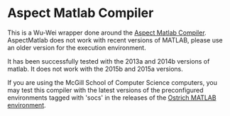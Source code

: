 # Aspect Matlab Compiler

This is a Wu-Wei wrapper done around the [Aspect Matlab Compiler](https://github.com/Sable/AspectMatlab). AspectMatlab 
does not work with recent versions of MATLAB, please use an older version for the execution environment.

It has been successfully tested with the 2013a and 2014b versions of matlab. It does not work with the 2015b and 2015a versions. 

If you are using the McGill School of Computer Science computers, you may test this compiler with the latest versions of the preconfigured environments tagged with 'socs' in the releases of the [Ostrich MATLAB environment](https://github.com/Sable/ostrich-matlab-environment/releases).
